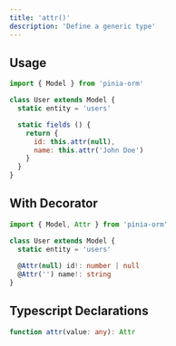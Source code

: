 ```yaml
---
title: 'attr()'
description: 'Define a generic type'
---
```


## Usage

````js
import { Model } from 'pinia-orm'

class User extends Model {
  static entity = 'users'

  static fields () {
    return {
      id: this.attr(null),
      name: this.attr('John Doe')
    }
  }
}
````

## With Decorator

````ts
import { Model, Attr } from 'pinia-orm'

class User extends Model {
  static entity = 'users'
  
  @Attr(null) id!: number | null
  @Attr('') name!: string
}
````

## Typescript Declarations

````ts
function attr(value: any): Attr
````
